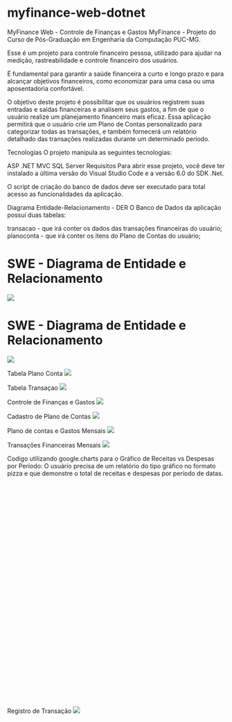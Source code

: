 # myfinance-web-dotnet
MyFinance Web - Controle de Finanças e Gastos
MyFinance - Projeto do Curso de Pós-Graduação em Engenharia da Computação PUC-MG.

Esse é um projeto para controle financeiro pessoa, utilizado para ajudar na medição, rastreabilidade e controle financeiro dos usuários.

É fundamental para garantir a saúde financeira a curto e longo prazo e para alcançar objetivos financeiros, como economizar para uma casa ou uma aposentadoria confortável.

O objetivo deste projeto é possibilitar que os usuários registrem suas entradas e saídas financeiras e analisem seus gastos, a fim de que o usuário realize um planejamento financeiro mais eficaz. Essa aplicação permitirá que o usuário crie um Plano de Contas personalizado para categorizar todas as transações, e também fornecerá um relatório detalhado das transações realizadas durante um determinado período.

Tecnologias
O projeto manipula as seguintes tecnologias:

ASP .NET MVC
SQL Server
Requisitos
Para abrir esse projeto, você deve ter instalado a última versão do Visual Studio Code e a versão 6.0 do SDK .Net.

O script de criação do banco de dados deve ser executado para total acesso as funcionalidades da aplicação.

Diagrama Entidade-Relacionamento - DER
O Banco de Dados da aplicação possuí duas tabelas:

transacao - que irá conter os dados das transações financeiras do usuário;
planoconta - que irá conter os itens do Plano de Contas do usuário;

# SWE - Diagrama de Entidade e Relacionamento
<img src='docs/DER.png'>

# SWE - Diagrama de Entidade e Relacionamento
<img src='docs/DER1.png'>

Tabela Plano Conta
<img src='docs/6.png'>

Tabela Transaçao
<img src='docs/7.png'>

Controle de Finanças e Gastos
<img src='docs/1.png'>

Cadastro de Plano de Contas
<img src='docs/2.png'>

Plano de contas e Gastos Mensais 
<img src='docs/3.png'>

Transações Financeiras Mensais
<img src='docs/4.png'>

Codigo utilizando google.charts para o Gráfico de Receitas vs Despesas por Período: O usuário precisa de um relatório
do tipo gráfico no formato pizza e que demonstre o total de receitas e despesas por período de datas.

<div id="piechart_3d" style="width: 900px; height: 500px;"></div>
<script type="text/javascript" src="https://www.gstatic.com/charts/loader.js"></script>
<script type="text/javascript">
    google.charts.load("current", { packages: ["corechart"] });
    google.charts.setOnLoadCallback(drawChart);
    function drawChart() {
        var data = google.visualization.arrayToDataTable([
            ['Transacao', 'Total'],
            ['Receitas', @Receitas],
            ['Despesas', @Despesas]

        ]);

        var options = {
            title: 'My Daily Activities',
            is3D: true,
        };

        var chart = new google.visualization.PieChart(document.getElementById('piechart_3d'));
        chart.draw(data, options);
    }
</script>

Registro de Transação
<img src='docs/5.png'>
 

